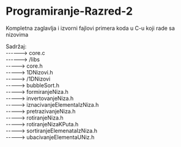 # Programiranje-Razred-2
Kompletna zaglavlja i izvorni fajlovi primera koda u C-u koji rade sa nizovima

Sadržaj: </br>
    ------> core.c </br>
    ------> /libs</br>
        -----> core.h</br>
        -----> 1DNizovi.h</br>
        -----> /1DNizovi</br>
            -----> bubbleSort.h</br>
            -----> formiranjeNiza.h</br>
            -----> invertovanjeNiza.h</br>
            -----> iznacivanjeElementaIzNiza.h</br>
            -----> pretrazivanjeNiza.h</br>
            -----> rotiranjeNiza.h</br>
            -----> rotiranjeNizaKPuta.h</br>
            -----> sortiranjeElemenataIzNiza.h</br>
            -----> ubacivanjeElementaUNiz.h</br>
